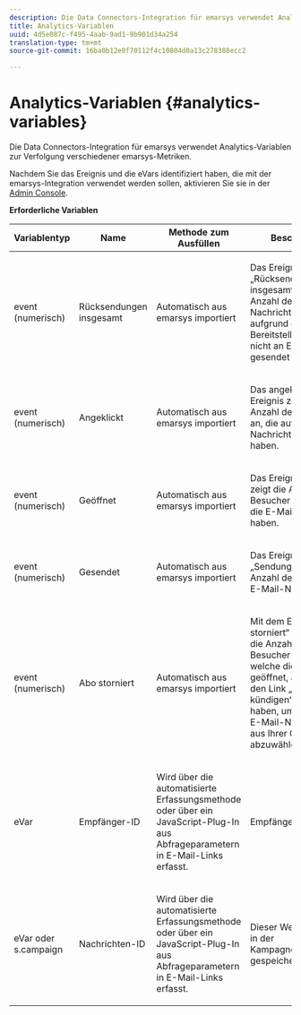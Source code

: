 ```yaml
---
description: Die Data Connectors-Integration für emarsys verwendet Analytics-Variablen zur Verfolgung verschiedener emarsys-Metriken.
title: Analytics-Variablen
uuid: 4d5e087c-f495-4aab-9ad1-9b901d34a254
translation-type: tm+mt
source-git-commit: 16ba0b12e0f70112f4c10804d0a13c278388ecc2

---
```



# Analytics-Variablen {#analytics-variables}

Die Data Connectors-Integration für emarsys verwendet Analytics-Variablen zur Verfolgung verschiedener emarsys-Metriken.

Nachdem Sie das Ereignis und die eVars identifiziert haben, die mit der emarsys-Integration verwendet werden sollen, aktivieren Sie sie in der [Admin Console](https://docs.adobe.com/content/help/de-DE/analytics/admin/admin-tools/c-admin-tools.html).

**Erforderliche Variablen**

<table id="table_5B8F3A1EB55D4BB48F669FB84C857256"> 
 <thead> 
  <tr> 
   <th colname="col1" class="entry"> Variablentyp </th> 
   <th colname="col2" class="entry"> Name </th> 
   <th colname="col3" class="entry"> Methode zum Ausfüllen </th> 
   <th colname="col4" class="entry"> Beschreibung </th> 
  </tr>
 </thead>
 <tbody> 
  <tr> 
   <td colname="col1"> event (numerisch) </td> 
   <td colname="col2"> Rücksendungen insgesamt </td> 
   <td colname="col3"> <p>Automatisch aus emarsys importiert </p> </td> 
   <td colname="col4"> <p>Das Ereignis „Rücksendungen insgesamt“ zeigt die Anzahl der E-Mail-Nachrichten an, die aufgrund eines Bereitstellungsproblems nicht an Empfänger gesendet wurden. </p> </td> 
  </tr> 
  <tr> 
   <td colname="col1"> event (numerisch) </td> 
   <td colname="col2"> Angeklickt </td> 
   <td colname="col3"> <p>Automatisch aus emarsys importiert </p> </td> 
   <td colname="col4"> <p>Das angeklickte Ereignis zeigt die Anzahl der Besucher an, die auf die E-Mail-Nachricht geklickt haben. </p> </td> 
  </tr> 
  <tr> 
   <td colname="col1"> event (numerisch) </td> 
   <td colname="col2"> Geöffnet </td> 
   <td colname="col3"> <p>Automatisch aus emarsys importiert </p> </td> 
   <td colname="col4"> <p>Das Ereignis „Geöffnet“ zeigt die Anzahl der Besucher an, welche die E-Mail geöffnet haben. </p> </td> 
  </tr> 
  <tr> 
   <td colname="col1"> event (numerisch) </td> 
   <td colname="col2"> Gesendet </td> 
   <td colname="col3"> <p>Automatisch aus emarsys importiert </p> </td> 
   <td colname="col4"> <p>Das Ereignis „Sendungen“ zeigt die Anzahl der gesendeten E-Mail-Nachrichten an. </p> </td> 
  </tr> 
  <tr> 
   <td colname="col1"> event (numerisch) </td> 
   <td colname="col2"> Abo storniert </td> 
   <td colname="col3"> <p>Automatisch aus emarsys importiert </p> </td> 
   <td colname="col4"> <p>Mit dem Ereignis „Abo storniert“ können Sie die Anzahl der Besucher anzeigen, welche die E-Mail geöffnet, aber dann auf den Link „Abonnement kündigen“ geklickt haben, um zukünftige E-Mail-Nachrichten aus Ihrer Organisation abzuwählen. </p> </td> 
  </tr> 
  <tr> 
   <td colname="col1"> eVar </td> 
   <td colname="col2"> Empfänger-ID </td> 
   <td colname="col3"> <p>Wird über die automatisierte Erfassungsmethode oder über ein JavaScript-Plug-In aus Abfrageparametern in E-Mail-Links erfasst. </p> </td> 
   <td colname="col4"> Empfänger-ID </td> 
  </tr> 
  <tr> 
   <td colname="col1"> eVar  oder s.campaign </td> 
   <td colname="col2"> Nachrichten-ID </td> 
   <td colname="col3"> <p>Wird über die automatisierte Erfassungsmethode oder über ein JavaScript-Plug-In aus Abfrageparametern in E-Mail-Links erfasst. </p> </td> 
   <td colname="col4"> Dieser Wert wird häufig in der Kampagnenvariablen gespeichert. </td> 
  </tr> 
 </tbody> 
</table>

